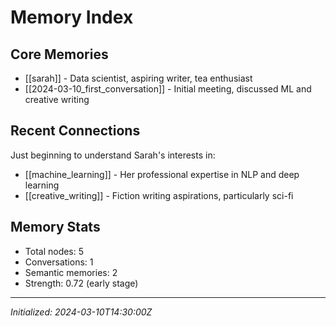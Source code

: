 # Memory Index

## Core Memories

- [[sarah]] - Data scientist, aspiring writer, tea enthusiast
- [[2024-03-10_first_conversation]] - Initial meeting, discussed ML and creative writing

## Recent Connections

Just beginning to understand Sarah's interests in:
- [[machine_learning]] - Her professional expertise in NLP and deep learning
- [[creative_writing]] - Fiction writing aspirations, particularly sci-fi

## Memory Stats

- Total nodes: 5
- Conversations: 1
- Semantic memories: 2
- Strength: 0.72 (early stage)

---
*Initialized: 2024-03-10T14:30:00Z*